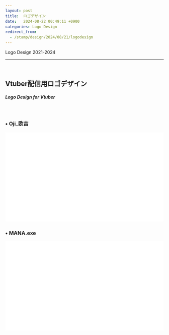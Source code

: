 ```yaml
---
layout: post
title:  ロゴデザイン
date:   2024-08-22 00:49:11 +0900
categories: Logo Design
redirect_from:
  - /stamp/design/2024/08/21/logodesign
---
```


Logo Design 2021-2024

---
<br>

## Vtuber配信用ロゴデザイン 
##### Logo Design for Vtuber

<br>

### • Oji_欧吉
<img src="/images/Logo/Oji展示动图.gif" class="logo-width"> 

### • MANA.exe
<img src="/images/Logo/MANA.gif" class="logo-width"> 

